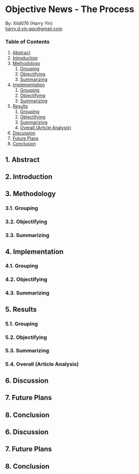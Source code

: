# Objective News - The Process
By: Xild076 (Harry Yin)\
harry.d.yin.gpc@gmail.com

### Table of Contents
1. [Abstract](#1-abstract)
2. [Introduction](#2-introduction)
3. [Methodology](#3-methodology)
    1. [Grouping](#31-grouping)
    2. [Objectifying](#32-objectifying)
    3. [Summarizing](#33-summarizing)
4. [Implementation](#4-implementation)
    1. [Grouping](#41-grouping)
    2. [Objectifying](#42-objectifying)
    3. [Summarizing](#43-summarizing)
5. [Results](#5-results)
    1. [Grouping](#51-grouping)
    2. [Objectifying](#52-objectifying)
    3. [Summarizing](#53-summarizing)
    4. [Overall (Article Analysis)](#54-overall-article-analysis)
6. [Discussion](#6-discussion)
7. [Future Plans](#7-future-plans)
8. [Conclusion](#8-conclusion)

## 1. Abstract

## 2. Introduction

## 3. Methodology

### 3.1. Grouping

### 3.2. Objectifying

### 3.3. Summarizing

## 4. Implementation

### 4.1. Grouping

### 4.2. Objectifying

### 4.3. Summarizing

## 5. Results

### 5.1. Grouping

### 5.2. Objectifying

### 5.3. Summarizing

### 5.4. Overall (Article Analysis)

## 6. Discussion

## 7. Future Plans

## 8. Conclusion

## 6. Discussion

## 7. Future Plans

## 8. Conclusion
